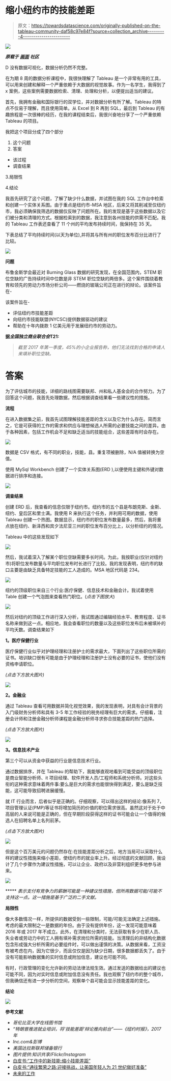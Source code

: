 # 缩小纽约市的技能差距

> 原文：<https://towardsdatascience.com/originally-published-on-the-tableau-community-daf58c97e84f?source=collection_archive---------4----------------------->

![](img/3f945757619dfbcff03950cc3add3c25.png)

***原载于*** [***画面***](https://community.tableau.com/blogs/deenazaidi/2017/09/15/bridging-the-skills-gap-in-nyc-a-case-study) ***社区***

D 没有数据可视化，数据分析仍然不完整。

在为期 8 周的数据分析课程中，我很快理解了 Tableau 是一个非常有用的工具，可以用来创建和解释一个严重依赖于大数据的视觉故事。作为一名学生，我得到了 x 案例，这些案例需要数据检索、清理、处理和分析，以便提出适当的建议。

首先，我拥有金融和国际银行的双学位，并对数据分析有所了解。Tableau 的特点不仅易于理解，而且使用简单。从 Excel 到 R 再到 SQL，最后到 Tableau 的有趣旅程是一次很棒的经历，在我的课程结束后，我很兴奋地分享了一个严重依赖 Tableau 的项目。

我把这个项目分成了四个部分

1.  这个问题
2.  答案

*   该过程
*   调查结果

3.局限性

4.结论

我首先研究了这个问题，了解了缺少什么数据，并试图在我的 SQL 工作台中检索和创建一个实体关系图。由于重点是纽约市-MSA 地区，后来又将其削减至仅纽约市，我必须确保我筛选的数据仅反映了问题所在。我的发现是基于这些数据以及它们被分类和清理的方式。根据检索到的数据，我注意到各州技能的供需不匹配。我的 Tableau 工作表还查看了 11 个州的平均发布持续时间，我保持在 35 天。

下表总结了平均持续时间(以天为单位),并将其与所有州的职位发布百分比进行了比较。

![](img/4a5dbed1aa3dd5d76cb6d1007c902733.png)

**问题**

布鲁金斯学会最近对 Burning Glass 数据的研究发现，在全国范围内，STEM 职位空缺的广告持续时间中位数是非 STEM 职位空缺的两倍多。这个案件围绕着教育和领先的劳动力市场分析公司——燃烧的玻璃公司正在进行的辩论。该案件旨在-

该案件旨在-

*   评估纽约市技能差距
*   向纽约市技能联盟(NYCSC)提供数据驱动的建议
*   帮助在十年内拨款 1 亿美元用于发展纽约市的劳动力。

**据*全国独立商业联合会*T21:**

> *截至 2017 年第一季度，45%的小企业报告称，他们无法找到合格的申请人来填补职位空缺。*

# 答案

为了评估城市的技能，详细的路线图需要联邦、州和私人基金会的合作努力。为了回答这个问题，我首先处理数据，然后根据调查结果看一些建议性的措施。

**流程**

在进入数据集之前，我首先试图理解技能差距的含义以及它为什么存在。简而言之，它是可获得的工作的需求和供应与理想候选人所需的必要技能之间的差异。由于各种因素，包括工作机会不足和缺乏适当的技能组合，这些差距有时会存在。

![](img/5edecef509348723f7ccb1b51dbfa321.png)

数据是 CSV 格式，有不同的职业，技能，县。重复项被删除，N/A 值被转换为空值。

使用 MySql Workbench 创建了一个实体关系图(ERD ),以便使用主键和外键对数据进行排序和连接。

![](img/249bbae1e69b3837555e93c97167ddcf.png)

**调查结果**

创建 ERD 后，我查看的信息仅限于纽约市。纽约市的五个县是布朗克斯、金斯、纽约、皇后区和里士满。我使用 R 来执行这个任务，并利用可用的数据，使用 Tableau 创建一个热图。数据显示，纽约市的职位发布数量最多，然后，我将重点放在纽约、新泽西和宾夕法尼亚三州的职位发布百分比上，以分析纽约的情况。

Tableau 中的这些发现如下

![](img/3f43c12705487a4d3f07138268e119f4.png)

然后，我试着深入了解某个职位空缺需要多长时间。为此，我按职业(仅针对纽约市)将职位发布数量与平均职位发布时长进行了比较。我的发现表明，纽约市的缺口主要是由缺乏具备特定技能的工人造成的。MSA 地区代码是 234。

![](img/961972c3e90f3927a7c49a3b39edead2.png)

纽约的顶级职位来自三个行业:医疗保健、信息技术和金融会计。我试着使用 Table 创建一个气泡图来查看热门职位。(*点击下图放大*)

![](img/e3a7600c069ffa24033bc7d402e31869.png)

然后对纽约的顶级工作进行深入分析，我试图通过编辑经验水平、教育程度、证书名称来做到这一点。相应地，我会查看职位的数量以及这些职位发布后未被填补的平均天数。调查结果如下

**1。医疗保健行业**

医疗保健行业似乎对护理经理和注册护士的需求最大，下面列出了这些职位所需的证书。培训缺口很有可能是由于护理经理和注册护士没有必要的证书，使他们没有资格申请职位。

*(点击下方放大图片)*

![](img/98fe388f858eda7d0257f7103a912422.png)

**2。金融业**

通过 Tableau 查看可用数据并简化视觉效果，我的发现表明，对具有会计背景的入门级财务分析师和具有 3-5 年工作经验的税务经理有巨大的需求。仔细看，注册会计师和注册金融分析师课程是金融分析师寻求弥合技能差距的热门选择。

*(点击下方放大图片)*

![](img/d592ce9cc4442b2dd317be6208c7dca1.png)

**3。信息技术产业**

第三个可以从资金中获益的行业是信息技术行业。

通过数据排序，并在 Tableau 的帮助下，我能够直观地看到可能受益的顶级职位是商业智能分析师、it 项目经理、软件开发人员/工程师和系统分析师。对这些头衔的这种需求意味着两件事:要么是巨大的需求也能很快得到满足，要么是缺乏技能，这可能导致招聘进展缓慢。

就 IT 行业而言，后者似乎是正确的。仔细观察，可以得出这样的结论:像系列 7，项目管理认证(PMP)等证书将增加简历的价值的职位需求很高。虽然这对于处于中高层的人来说可能是正确的，但在早期阶段获得这样的证书可能会让一个值得的候选人在招聘名单上名列前茅。

*(点击下方放大图片)*

![](img/bf0c428466fbd3a640cb896adaf235d9.png)

但是这个百万美元的问题仍然存在:在技能差距分析之后，地方当局可以采取什么样的建议性措施来缩小差距，使纽约市的就业率上升。经过彻底的文献回顾，我设计了几个步骤作为建议性措施，可以让企业、政府以及非营利组织更多地参与进来。

![](img/a925a26f9a1900152286e8484e98cdd2.png)

***** *表示支付有竞争力的薪酬可能是一种建议性措施，但所用数据可能/可能不支持这一点。这一措施是基于广泛的二手文献。*

**局限性**

像大多数情况一样，所提供的数据受到一些限制，可能/可能无法确定上述措施。考虑的最大限制之一是数据的年份。由于没有提供年份，这一发现可能意味着 2016 年或 2017 年不成立。此外，在清理和分类时，无法获取有多少在职人员、失业者或劳动力中的工人拥有填补需求岗位所需的技能。当清理后的非结构化数据包含形成强大分析所需的必要组件时，可以做出谨慎的决策。从数据来看，工资没有被考虑在内，因为它很少，而且仅仅是因为缺少日期，很多数据都丢失了。由于没有可能影响数据集的实时信息或附加信息，建议也可能不同。

有时，行政管理的变化允许新的劳动法律法规生效。通过发送的数据给出的建议也可能不同，因为对实时信息或附加信息没有责任。我也观察了纽约市的整个城市，但我确信还有进一步分析的空间，观察单个县可能会显示技能差距的变化。

**结论**

![](img/2b6df284fa0eaaa47997ffb2e562b37d.png)

**参考文献**

*   *哥伦比亚大学在线图书馆*
*   *“特朗普推进就业培训，将‘技能差距’辩论推向前台”——《纽约时报》，2017 年*
*   *Inc.com&彭博*
*   *美国达拉斯联邦储备银行*
*   *图片提供:知识共享/Flickr/Instagram*
*   [白皮书:“工作中的新技能:缩小技能差距”](https://www.jpmorganchase.com/corporate/Corporate-Responsibility/document/54841-JPMC-GAP-REP-AW6.pdf)
*   [白皮书:“通往繁荣之路:迎接挑战，让美国年轻人为 21 世纪做好准备”](https://dash.harvard.edu/bitstream/handle/1/4740480/Pathways_to_Prosperity_Feb2011-1.pdf?sequence=1)
*   [未来的工作](http://www.jff.org/)
